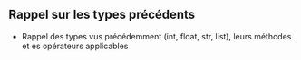 ## Rappel sur les types précédents

* Rappel des types vus précédemment (int, float, str, list), leurs méthodes et es opérateurs applicables
